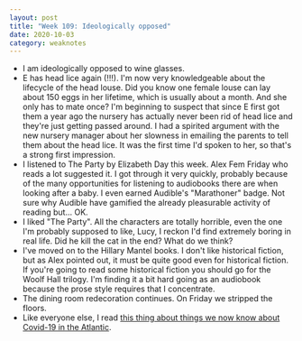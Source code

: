 ```yaml
---
layout: post
title: "Week 109: Ideologically opposed"
date: 2020-10-03
category: weaknotes
---
```

* I am ideologically opposed to wine glasses.
* E has head lice again (!!!). I'm now very knowledgeable about the lifecycle of the head louse. Did you know one female louse can lay about 150 eggs in her lifetime, which is usually about a month. And she only has to mate once? I'm beginning to suspect that since E first got them a year ago the nursery has actually never been rid of head lice and they're just getting passed around. I had a spirited argument with the new nursery manager about her slowness in emailing the parents to tell them about the head lice. It was the first time I'd spoken to her, so that's a strong first impression.
* I listened to The Party by Elizabeth Day this week. Alex Fem Friday who reads a lot suggested it. I got through it very quickly, probably because of the many opportunities for listening to audiobooks there are when looking after a baby. I even earned Audible's "Marathoner" badge. Not sure why Audible have gamified the already pleasurable activity of reading but... OK.
* I liked "The Party". All the characters are totally horrible, even the one I'm probably supposed to like, Lucy, I reckon I'd find extremely boring in real life. Did he kill the cat in the end? What do we think?
* I've moved on to the Hillary Mantel books. I don't like historical fiction, but as Alex pointed out, it must be quite good even for historical fiction. If you're going to read some historical fiction you should go for the Woolf Hall trilogy. I'm finding it a bit hard going as an audiobook because the prose style requires that I concentrate.
* The dining room redecoration continues. On Friday we stripped the floors.
* Like everyone else, I read [this thing about things we now know about Covid-19 in the Atlantic](https://www.theatlantic.com/health/archive/2020/09/k-overlooked-variable-driving-pandemic/616548/).
